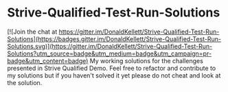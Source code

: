 # Strive-Qualified-Test-Run-Solutions

[![Join the chat at https://gitter.im/DonaldKellett/Strive-Qualified-Test-Run-Solutions](https://badges.gitter.im/DonaldKellett/Strive-Qualified-Test-Run-Solutions.svg)](https://gitter.im/DonaldKellett/Strive-Qualified-Test-Run-Solutions?utm_source=badge&utm_medium=badge&utm_campaign=pr-badge&utm_content=badge)
My working solutions for the challenges presented in Strive Qualified Demo.  Feel free to refactor and contribute to my solutions but if you haven't solved it yet please do not cheat and look at the solution.
